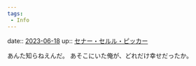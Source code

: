 ```yaml
---
tags:
 - Info
---
```


date:: [2023-06-18](/Daily_Note/2023-06-18.md)
up:: [セナー・セルル・ピッカー](../Novels/ナカリア/本編/登場人物/Flasta/C/セナー・セルル・ピッカー.md)

あんた知らねえんだ。
あそこにいた俺が、どれだけ幸せだったか。